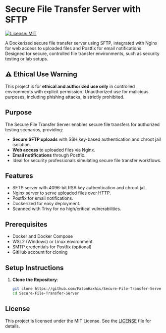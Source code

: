 # Secure File Transfer Server with SFTP

[![License: MIT](https://img.shields.io/badge/License-MIT-yellow.svg)](https://opensource.org/licenses/MIT)

A Dockerized secure file transfer server using SFTP, integrated with Nginx for web access to uploaded files and Postfix for email notifications. Designed for secure, controlled file transfer environments, such as security testing or lab setups.

## ⚠️ Ethical Use Warning
This project is for **ethical and authorized use only** in controlled environments with explicit permission. Unauthorized use for malicious purposes, including phishing attacks, is strictly prohibited.

## Purpose
The Secure File Transfer Server enables secure file transfers for authorized testing scenarios, providing:
- **Secure SFTP uploads** with SSH key-based authentication and chroot jail isolation.
- **Web access** to uploaded files via Nginx.
- **Email notifications** through Postfix.
- Ideal for security professionals simulating secure file transfer workflows.

## Features
- SFTP server with 4096-bit RSA key authentication and chroot jail.
- Nginx server to serve uploaded files over HTTP.
- Postfix for email notifications.
- Dockerized for easy deployment.
- Scanned with Trivy for no high/critical vulnerabilities.
 
## Prerequisites
- Docker and Docker Compose
- WSL2 (Windows) or Linux environment
- SMTP credentials for Postfix (optional)
- GitHub account for cloning

## Setup Instructions

1. **Clone the Repository**:
   ```bash
   git clone https://github.com/FatonHaxhiu/Secure-File-Transfer-Server.git
   cd Secure-File-Transfer-Server

## License
This project is licensed under the MIT License. See the [LICENSE](LICENSE) file for details.